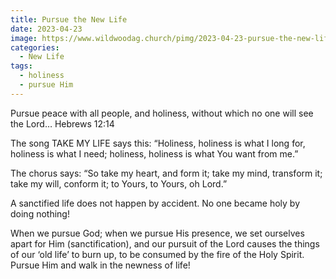 ```yaml
---
title: Pursue the New Life
date: 2023-04-23
image: https://www.wildwoodag.church/pimg/2023-04-23-pursue-the-new-life.jpg
categories:
  - New Life
tags:
  - holiness
  - pursue Him
---
```


Pursue peace with all people, and holiness, without which no one will see the Lord… Hebrews 12:14

The song TAKE MY LIFE says this: “Holiness, holiness is what I long for, holiness is what I need; holiness, holiness is what You want from me.”

The chorus says: “So take my heart, and form it; take my mind, transform it; take my will, conform it; to Yours, to Yours, oh Lord.”

A sanctified life does not happen by accident. No one became holy by doing nothing!

When we pursue God; when we pursue His presence, we set ourselves apart for Him (sanctification), and our pursuit of the Lord causes the things of our ‘old life’ to burn up, to be consumed by the fire of the Holy Spirit. Pursue Him and walk in the newness of life!



